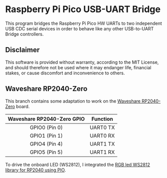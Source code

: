 Raspberry Pi Pico USB-UART Bridge
=================================

This program bridges the Raspberry Pi Pico HW UARTs to two independent USB CDC serial devices in order to behave like any other USB-to-UART Bridge controllers.

Disclaimer
----------

This software is provided without warranty, according to the MIT License, and should therefore not be used where it may endanger life, financial stakes, or cause discomfort and inconvenience to others.

Waveshare RP2040-Zero
---------------------
This branch contains some adaptation to work on the [Waveshare RP2040-Zero](https://www.waveshare.com/wiki/RP2040-Zero) board.

| Waveshare RP2040-Zero GPIO | Function |
|:--------------------------:|:--------:|
| GPIO0 (Pin 0)              | UART0 TX |
| GPIO1 (Pin 1)              | UART0 RX |
| GPIO4 (Pin 4)              | UART1 TX |
| GPIO5 (Pin 5)              | UART1 RX |

To drive the onboard LED (WS2812), I integrated the [RGB led WS2812 library for RP2040 using PIO](https://github.com/dgatf/pio-ws2812-rp2040).
